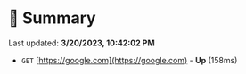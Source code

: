 # 📖 Summary
Last updated: **3/20/2023, 10:42:02 PM**

- `GET` [https://google.com](https://google.com) - **Up** (158ms)
